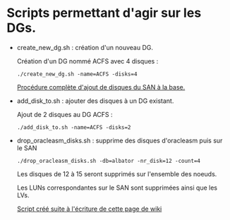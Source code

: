 # Scripts permettant d'agir sur les DGs.

* create_new_dg.sh : création d'un nouveau DG.

	Création d'un DG nommé ACFS avec 4 disques :

	```./create_new_dg.sh -name=ACFS -disks=4```

	[Procédure complète d'ajout de disques du SAN à la base.](https://github.com/PhilippeLeroux/plescripts/wiki/01-Ajout-de-disques-sur-des-DGs-Oracle)

* add_disk_to.sh : ajouter des disques à un DG existant.

	Ajout de 2 disques au DG ACFS :

	```./add_disk_to.sh -name=ACFS -disks=2```

* drop_oracleasm_disks.sh : supprime des disques d'oracleasm puis sur le SAN

	```./drop_oracleasm_disks.sh -db=albator -nr_disk=12 -count=4```

	Les disques de 12 à 15 seront supprimés sur l'ensemble des noeuds.

	Les LUNs correspondantes sur le SAN sont supprimées ainsi que les LVs.

	[Script créé suite à l'écriture de cette page de wiki](https://github.com/PhilippeLeroux/plescripts/wiki/02-Suppression-de-disques-sur-des-DGs-Oracle)
